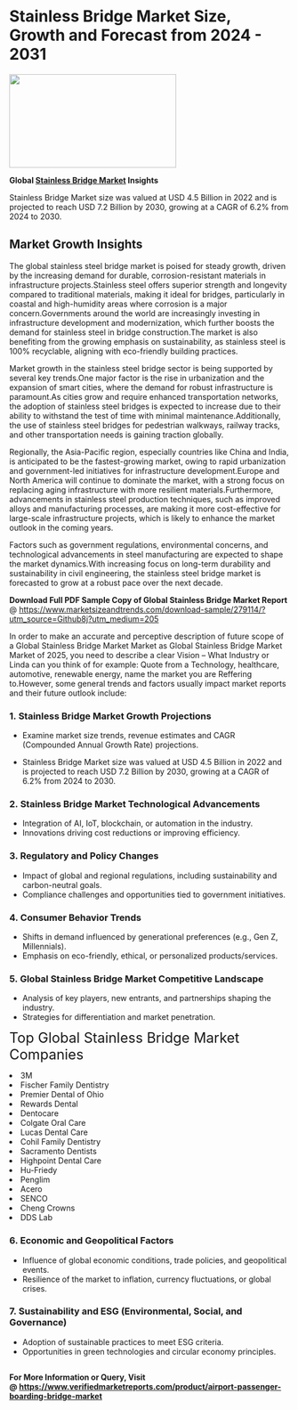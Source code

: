 <H1>Stainless Bridge Market Size, Growth and Forecast from 2024 - 2031</H1><img class="aligncenter size-medium wp-image-584254" src="https://thirdeyenews.in/wp-content/uploads/2024/09/Global-Market-Research-300x168.jpeg" alt="" width="300" height="168" /><p><strong>Global&nbsp;<a href="https://www.marketsizeandtrends.com/download-sample/279114/?utm_source=Github8j?utm_medium=205">Stainless Bridge Market</a> Insights</strong></p><p>Stainless Bridge Market size was valued at USD 4.5 Billion in 2022 and is projected to reach USD 7.2 Billion by 2030, growing at a CAGR of 6.2% from 2024 to 2030.</p><p><h2>Market Growth Insights</h2> <p>The global stainless steel bridge market is poised for steady growth, driven by the increasing demand for durable, corrosion-resistant materials in infrastructure projects.Stainless steel offers superior strength and longevity compared to traditional materials, making it ideal for bridges, particularly in coastal and high-humidity areas where corrosion is a major concern.Governments around the world are increasingly investing in infrastructure development and modernization, which further boosts the demand for stainless steel in bridge construction.The market is also benefiting from the growing emphasis on sustainability, as stainless steel is 100% recyclable, aligning with eco-friendly building practices.</p> <p>Market growth in the stainless steel bridge sector is being supported by several key trends.One major factor is the rise in urbanization and the expansion of smart cities, where the demand for robust infrastructure is paramount.As cities grow and require enhanced transportation networks, the adoption of stainless steel bridges is expected to increase due to their ability to withstand the test of time with minimal maintenance.Additionally, the use of stainless steel bridges for pedestrian walkways, railway tracks, and other transportation needs is gaining traction globally.</p> <p>Regionally, the Asia-Pacific region, especially countries like China and India, is anticipated to be the fastest-growing market, owing to rapid urbanization and government-led initiatives for infrastructure development.Europe and North America will continue to dominate the market, with a strong focus on replacing aging infrastructure with more resilient materials.Furthermore, advancements in stainless steel production techniques, such as improved alloys and manufacturing processes, are making it more cost-effective for large-scale infrastructure projects, which is likely to enhance the market outlook in the coming years.</p> <p>Factors such as government regulations, environmental concerns, and technological advancements in steel manufacturing are expected to shape the market dynamics.With increasing focus on long-term durability and sustainability in civil engineering, the stainless steel bridge market is forecasted to grow at a robust pace over the next decade.</p> <p><span class=""><strong>Download Full PDF Sample Copy of Global Stainless Bridge Market Report</strong> @ <a href="https://www.marketsizeandtrends.com/download-sample/279114/?utm_source=Github8j?utm_medium=205" target="_blank">https://www.marketsizeandtrends.com/download-sample/279114/?utm_source=Github8j?utm_medium=205</a></span></p><p>In order to make an accurate and perceptive description of future scope of a Global&nbsp;Stainless Bridge Market Market as Global&nbsp;Stainless Bridge Market Market of 2025, you need to describe a clear Vision &ndash; What Industry or Linda can you think of for example: Quote from a Technology, healthcare, automotive, renewable energy, name the market you are Reffering to.However, some general trends and factors usually impact market reports and their future outlook include:</p><h3>1.&nbsp;<strong>Stainless Bridge Market Growth Projections</strong></h3><ul><li>Examine market size trends, revenue estimates and CAGR (Compounded Annual Growth Rate) projections.</li><li><p>Stainless Bridge Market size was valued at USD 4.5 Billion in 2022 and is projected to reach USD 7.2 Billion by 2030, growing at a CAGR of 6.2% from 2024 to 2030.</p></li></ul><h3>2.&nbsp;<strong>Stainless Bridge Market Technological Advancements</strong></h3><ul><li>Integration of AI, IoT, blockchain, or automation in the industry.</li><li>Innovations driving cost reductions or improving efficiency.</li></ul><h3>3.&nbsp;<strong>Regulatory and Policy Changes</strong></h3><ul><li>Impact of global and regional regulations, including sustainability and carbon-neutral goals.</li><li>Compliance challenges and opportunities tied to government initiatives.</li></ul><h3>4.&nbsp;<strong>Consumer Behavior Trends</strong></h3><ul><li>Shifts in demand influenced by generational preferences (e.g., Gen Z, Millennials).</li><li>Emphasis on eco-friendly, ethical, or personalized products/services.</li></ul><h3>5.&nbsp;<strong>Global Stainless Bridge Market Competitive Landscape</strong></h3><ul><li>Analysis of key players, new entrants, and partnerships shaping the industry.</li><li>Strategies for differentiation and market penetration.</li></ul><p data-pm-slice="1 1 []"><span style="color: inherit; font-family: inherit; font-size: 25px;">Top Global Stainless Bridge Market Companies</span></p><div class="" data-test-id=""><p><li>3M</li><li> Fischer Family Dentistry</li><li> Premier Dental of Ohio</li><li> Rewards Dental</li><li> Dentocare</li><li> Colgate Oral Care</li><li> Lucas Dental Care</li><li> Cohil Family Dentistry</li><li> Sacramento Dentists</li><li> Highpoint Dental Care</li><li> Hu-Friedy</li><li> Penglim</li><li> Acero</li><li> SENCO</li><li> Cheng Crowns</li><li> DDS Lab</li></p></div><h3>6.&nbsp;<strong>Economic and Geopolitical Factors</strong></h3><ul><li>Influence of global economic conditions, trade policies, and geopolitical events.</li><li>Resilience of the market to inflation, currency fluctuations, or global crises.</li></ul><h3>7.&nbsp;<strong>Sustainability and ESG (Environmental, Social, and Governance)</strong></h3><ul><li>Adoption of sustainable practices to meet ESG criteria.</li><li>Opportunities in green technologies and circular economy principles.</li></ul><h2><strong style="font-size: 14px;">For More Information or Query, Visit @&nbsp;</strong><a style="background-color: #ffffff; font-size: 14px;" href="https://www.marketsizeandtrends.com/report/stainless-bridge-market/" target="_blank">https://www.verifiedmarketreports.com/product/airport-passenger-boarding-bridge-market</a></h2>